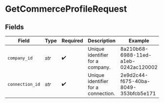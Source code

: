 # GetCommerceProfileRequest


## Fields

| Field                                | Type                                 | Required                             | Description                          | Example                              |
| ------------------------------------ | ------------------------------------ | ------------------------------------ | ------------------------------------ | ------------------------------------ |
| `company_id`                         | *str*                                | :heavy_check_mark:                   | Unique identifier for a company.     | 8a210b68-6988-11ed-a1eb-0242ac120002 |
| `connection_id`                      | *str*                                | :heavy_check_mark:                   | Unique identifier for a connection.  | 2e9d2c44-f675-40ba-8049-353bfcb5e171 |